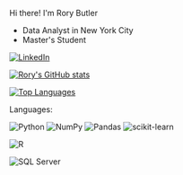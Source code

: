 Hi there! I'm Rory Butler

* Data Analyst in New York City
* Master's Student 

<!-- Actual text -->

[![LinkedIn][1.1]][1] 

<!-- Icons -->
[1.1]: https://img.shields.io/badge/LinkedIn-0077B5?style=for-the-badge&logo=linkedin&logoColor=white

<!-- Links to your social media accounts -->
[1]: https://www.linkedin.com/in/rory-butler-410821a0/


[![Rory's GitHub stats](https://github-readme-stats.vercel.app/api?username=rb2661&theme=tokyonight)](https://github.com/rb2661/github-readme-stats)

[![Top Languages](https://github-readme-stats.vercel.app/api/top-langs/?username=rb2661&theme=tokyonight)](https://github.com/rb2661/github-readme-stats)

Languages:

![Python](https://img.shields.io/badge/python-3670A0?style=for-the-badge&logo=python&logoColor=ffdd54)
![NumPy](https://img.shields.io/badge/numpy-%23013243.svg?style=for-the-badge&logo=numpy&logoColor=white)
![Pandas](https://img.shields.io/badge/pandas-%23150458.svg?style=for-the-badge&logo=pandas&logoColor=white)
![scikit-learn](https://img.shields.io/badge/scikit--learn-%23F7931E.svg?style=for-the-badge&logo=scikit-learn&logoColor=white)

![R](https://img.shields.io/badge/R-276DC3?style=for-the-badge&logo=r&logoColor=white)

![SQL Server](https://img.shields.io/badge/SQL%20Server-CC2927?style=for-the-badge&logo=microsoft%20sql%20server&logoColor=white)






